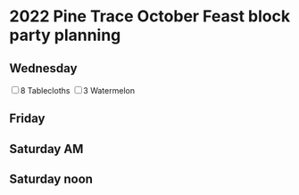 # 2022 Pine Trace October Feast block party planning


## Wednesday

<input type="checkbox">8 Tablecloths</input>
<input type="checkbox">3 Watermelon</input>

## Friday

## Saturday AM

## Saturday noon
